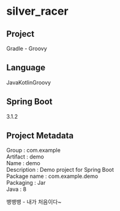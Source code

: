 # silver_racer

## Project

Gradle - Groovy

## Language

JavaKotlinGroovy

## Spring Boot

3.1.2

## Project Metadata

Group : com.example  
Artifact : demo  
Name : demo  
Description : Demo project for Spring Boot  
Package name : com.example.demo  
Packaging : Jar  
Java : 8

뱅뱅뱅 - 내가 처음이다~
